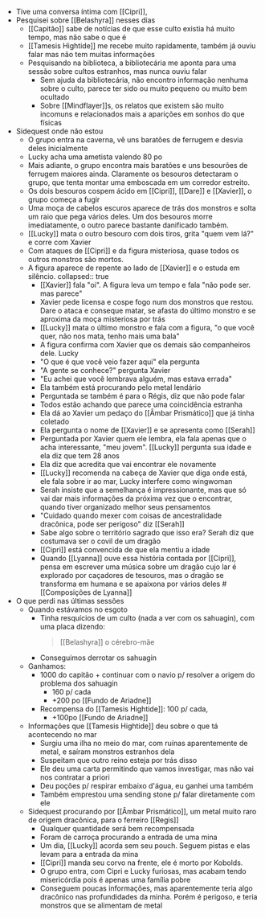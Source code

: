 - Tive uma conversa íntima com [[Cipri]],
- Pesquisei sobre [[Belashyra]] nesses dias
	- [[Capitão]] sabe de notícias de que esse culto existia há muito tempo, mas não sabe o que é
	- [[Tamesis Hightide]] me recebe muito rapidamente, também já ouviu falar mas não tem muitas informações
	- Pesquisando na biblioteca, a bibliotecária me aponta para uma sessão sobre cultos estranhos, mas nunca ouviu falar
		- Sem ajuda da bibliotecária, não encontro informação nenhuma sobre o culto, parece ter sido ou muito pequeno ou muito bem ocultado
		- Sobre [[Mindflayer]]s, os relatos que existem são muito incomuns e relacionados mais a aparições em sonhos do que físicas
- Sidequest onde não estou
	- O grupo entra na caverna, vê uns baratões de ferrugem e desvia deles inicialmente
	- Lucky acha uma ametista valendo 80 po
	- Mais adiante, o grupo encontra mais baratões e uns besourões de ferrugem maiores ainda. Claramente os besouros detectaram o grupo, que tenta montar uma emboscada em um corredor estreito.
	- Os dois besouros cospem ácido em [[Cipri]], [[Dare]] e [[Xavier]], o grupo começa a fugir
	- Uma moça de cabelos escuros aparece de trás dos monstros e solta um raio que pega vários deles. Um dos besouros morre imediatamente, o outro parece bastante danificado também.
	- [[Lucky]] mata o outro besouro com dois tiros, grita "quem vem lá?" e corre com Xavier
	- Com ataques de [[Cipri]] e da figura misteriosa, quase todos os outros monstros são mortos.
	- A figura aparece de repente ao lado de [[Xavier]] e o estuda em silêncio.
	  collapsed:: true
		- [[Xavier]] fala "oi". A figura leva um tempo e fala "não pode ser. mas parece"
		- Xavier pede licensa e cospe fogo num dos monstros que restou. Dare o ataca e conseque matar, se afasta do último monstro e se aproxima da moça misteriosa por trás
		- [[Lucky]] mata o último monstro e fala com a figura, "o que você quer, não nos mata, tenho mais uma bala"
		- A figura confirma com Xavier que os demais são companheiros dele. Lucky
		- "O que é que você veio fazer aqui" ela pergunta
		- "A gente se conhece?" pergunta Xavier
		- "Eu achei que você lembrava alguém, mas estava errada"
		- Ela também está procurando pelo metal lendário
		- Perguntada se também é para o Régis, diz que não pode falar
		- Todos estão achando que parece uma coincidência estranha
		- Ela dá ao Xavier um pedaço do [[Âmbar Prismático]] que já tinha coletado
		- Ela pergunta o nome de [[Xavier]] e se apresenta como [[Serah]]
		- Perguntada por Xavier quem ele lembra, ela fala apenas que o acha interessante, "meu jovem". [[Lucky]] pergunta sua idade e ela diz que tem 28 anos
		- Ela diz que acredita que vai encontrar ele novamente
		- [[Lucky]] recomenda na cabeça de Xavier que diga onde está, ele fala sobre ir ao mar, Lucky interfere como wingwoman
		- Serah insiste que a semelhança é impressionante, mas que só vai dar mais informações da próxima vez que o encontrar, quando tiver organizado melhor seus pensamentos
		- "Cuidado quando mexer com coisas de ancestralidade dracônica, pode ser perigoso" diz [[Serah]]
		- Sabe algo sobre o território sagrado que isso era? Serah diz que costumava ser o covil de um dragão
		- [[Cipri]] está convencida de que ela mentiu a idade
		- Quando [[Lyanna]] ouve essa história contada por [[Cipri]], pensa em escrever uma música sobre um dragão cujo lar é explorado por caçadores de tesouros, mas o dragão se transforma em humana e se apaixona por vários deles #[[Composições de Lyanna]]
- O que perdi nas últimas sessões
	- Quando estávamos no esgoto
		- Tinha resquícios de um culto (nada a ver com os sahuagin), com uma placa dizendo:
		  > [[Belashyra]] o cérebro-mãe
		- Conseguimos derrotar os sahuagin
	- Ganhamos:
		- 1000 do capitão + continuar com o navio p/ resolver a origem do problema dos sahuagin
			- 160 p/ cada
			- +200 po [[Fundo de Ariadne]]
		- Recompensa do [[Tamesis Hightide]]: 100 p/ cada,
			- +100po [[Fundo de Ariadne]]
	- Informações que [[Tamesis Hightide]] deu sobre o que tá acontecendo no mar
		- Surgiu uma ilha no meio do mar, com ruínas aparentemente de metal, e saíram monstros estranhos dela
		- Suspeitam que outro reino esteja por trás disso
		- Ele deu uma carta permitindo que vamos investigar, mas não vai nos contratar a priori
		- Deu poções p/ respirar embaixo d'água, eu ganhei uma também
		- Também emprestou uma sending stone p/ falar diretamente com ele
	- Sidequest procurando por [[Âmbar Prismático]], um metal muito raro de origem dracônica, para o ferreiro [[Regis]]
		- Qualquer quantidade será bem recompensada
		- Foram de carroça procurando a entrada de uma mina
		- Um dia, [[Lucky]] acorda sem seu pouch. Seguem pistas e elas levam para a entrada da mina
		- [[Cipri]] manda seu corvo na frente, ele é morto por Kobolds.
		- O grupo entra, com Cipri e Lucky furiosas, mas acabam tendo misericórdia pois é apenas uma família pobre
		- Conseguem poucas informações, mas aparentemente teria algo dracônico nas profundidades da minha. Porém é perigoso, e teria monstros que se alimentam de metal